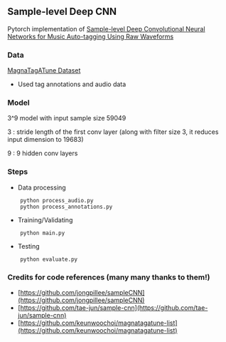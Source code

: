 ## Sample-level Deep CNN
Pytorch implementation of [Sample-level Deep Convolutional Neural Networks for Music Auto-tagging Using Raw Waveforms](https://arxiv.org/abs/1703.01789)

### Data
[MagnaTagATune Dataset](http://mirg.city.ac.uk/codeapps/the-magnatagatune-dataset)

* Used tag annotations and audio data

### Model
3^9 model with input sample size 59049

3 : stride length of the first conv layer (along with filter size 3, it reduces input dimension to 19683)

9 : 9 hidden conv layers

### Steps
* Data processing
```
    python process_audio.py
    python process_annotations.py
```
* Training/Validating
```
    python main.py
```
* Testing
```
    python evaluate.py
```

### Credits for code references (many many thanks to them!)
* [https://github.com/jongpillee/sampleCNN](https://github.com/jongpillee/sampleCNN)
* [https://github.com/tae-jun/sample-cnn](https://github.com/tae-jun/sample-cnn)
* [https://github.com/keunwoochoi/magnatagatune-list](https://github.com/keunwoochoi/magnatagatune-list)


